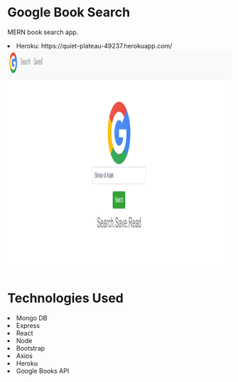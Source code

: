 # Google Book Search

MERN book search app. 

<li>Heroku: https://quiet-plateau-49237.herokuapp.com/</li>
<img class="" src = "./screenshot.png" width="900" height="500">

# Technologies Used
<li>Mongo DB</li>
<li>Express</li>
<li>React</li>
<li>Node</li>
<li>Bootstrap</li>
<li>Axios</li>
<li>Heroku</li>
<li>Google Books API</li>
